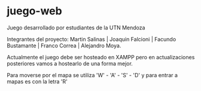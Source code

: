 # juego-web

Juego desarrollado por estudiantes de la UTN Mendoza

Integrantes del proyecto: Martin Salinas | Joaquin Falcioni | Facundo Bustamante | Franco Correa | Alejandro Moya.


Actualmente el juego debe ser hosteado en XAMPP pero en actualizaciones posteriores vamos a hostearlo de una forma mejor.

Para moverse por el mapa se utiliza 'W' - 'A' - 'S' - 'D' y para entrar a mapas es con la letra 'R'
